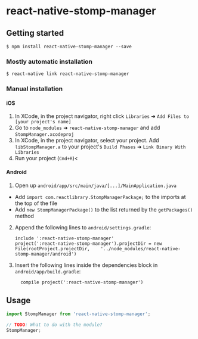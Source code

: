 # react-native-stomp-manager

## Getting started

`$ npm install react-native-stomp-manager --save`

### Mostly automatic installation

`$ react-native link react-native-stomp-manager`

### Manual installation


#### iOS

1. In XCode, in the project navigator, right click `Libraries` ➜ `Add Files to [your project's name]`
2. Go to `node_modules` ➜ `react-native-stomp-manager` and add `StompManager.xcodeproj`
3. In XCode, in the project navigator, select your project. Add `libStompManager.a` to your project's `Build Phases` ➜ `Link Binary With Libraries`
4. Run your project (`Cmd+R`)<

#### Android

1. Open up `android/app/src/main/java/[...]/MainApplication.java`
  - Add `import com.reactlibrary.StompManagerPackage;` to the imports at the top of the file
  - Add `new StompManagerPackage()` to the list returned by the `getPackages()` method
2. Append the following lines to `android/settings.gradle`:
  	```
  	include ':react-native-stomp-manager'
  	project(':react-native-stomp-manager').projectDir = new File(rootProject.projectDir, 	'../node_modules/react-native-stomp-manager/android')
  	```
3. Insert the following lines inside the dependencies block in `android/app/build.gradle`:
  	```
      compile project(':react-native-stomp-manager')
  	```


## Usage
```javascript
import StompManager from 'react-native-stomp-manager';

// TODO: What to do with the module?
StompManager;
```
